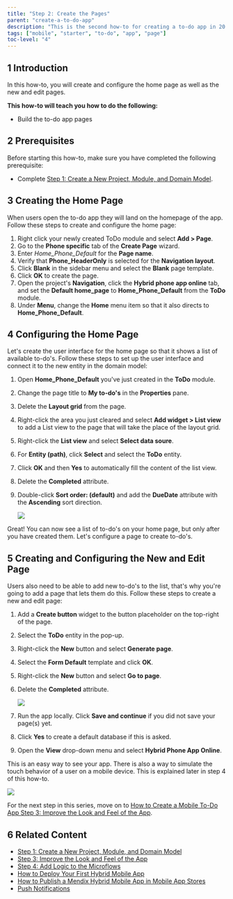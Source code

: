 ```yaml
---
title: "Step 2: Create the Pages"
parent: "create-a-to-do-app"
description: "This is the second how-to for creating a to-do app in 20 minutes using the Mendix Mobile Quick Starter app."
tags: ["mobile", "starter", "to-do", "app", "page"]
toc-level: "4"
---
```


## 1 Introduction

In this how-to, you will create and configure the home page as well as the new and edit pages.

**This how-to will teach you how to do the following:**

* Build the to-do app pages

## 2 Prerequisites

Before starting this how-to, make sure you have completed the following prerequisite:

* Complete [Step 1: Create a New Project, Module, and Domain Model](create-a-to-do-app-1).

## 3 Creating the Home Page

When users open the to-do app they will land on the homepage of the app. Follow these steps to create and configure the home page:

1. Right click your newly created ToDo module and select **Add > Page**.
2. Go to the **Phone specific** tab of the **Create Page** wizard.
3. Enter *Home_Phone_Default* for the **Page name**.
4. Verify that **Phone_HeaderOnly** is selected for the **Navigation layout**.
5. Click **Blank** in the sidebar menu and select the **Blank** page template.
6. Click **OK** to create the page.
7. Open the project's **Navigation**, click the **Hybrid phone app online** tab, and set the **Default home_page** to **Home_Phone_Default** from the **ToDo** module.
8. Under **Menu**, change the **Home** menu item so that it also directs to **Home_Phone_Default**. 

## 4 Configuring the Home Page

Let's create the user interface for the home page so that it shows a list of available to-do's. Follow these steps to set up the user interface and connect it to the new entity in the domain model:

1. Open **Home_Phone_Default** you've just created in the **ToDo** module.
2. Change the page title to **My to-do's** in the **Properties** pane.
3. Delete the **Layout grid** from the page.
4. Right-click the area you just cleared and select **Add widget > List view** to add a List view to the page that will take the place of the layout grid.
5. Right-click the **List view** and select **Select data soure**.
6. For **Entity (path)**, click **Select** and select the **ToDo** entity.
7. Click **OK** and then **Yes** to automatically fill the content of the list view.
8. Delete the **Completed** attribute.
9. Double-click **Sort order: (default)** and add the **DueDate** attribute with the **Ascending** sort direction.

    ![](attachments/create-a-to-do-app/todo-03.jpg)

Great! You can now see a list of to-do's on your home page, but only after you have created them. Let's configure a page to create to-do's.

## 5 Creating and Configuring the New and Edit Page<a name="5"></a>

Users also need to be able to add new to-do's to the list, that's why you're going to add a page that lets them do this. Follow these steps to create a new and edit page:

1. Add a **Create button** widget to the button placeholder on the top-right of the page.
2. Select the **ToDo** entity in the pop-up.
3. Right-click the **New** button and select **Generate page**.
4. Select the **Form Default** template and click **OK**.
5. Right-click the **New** button and select **Go to page**.
6. Delete the **Completed** attribute.

    ![](attachments/create-a-to-do-app/todo-04.jpg)

7. Run the app locally. Click **Save and continue** if you did not save your page(s) yet.
8. Click **Yes** to create a default database if this is asked.
9. Open the **View** drop-down menu and select **Hybrid Phone App Online**.

This is an easy way to see your app. There is also a way to simulate the touch behavior of a user on a mobile device. This is explained later in step 4 of this how-to.

![](attachments/create-a-to-do-app/todo-06.jpg)

For the next step in this series, move on to [How to Create a Mobile To-Do App Step 3: Improve the Look and Feel of the App](create-a-to-do-app-3).

## 6 Related Content

* [Step 1: Create a New Project, Module, and Domain Model](create-a-to-do-app-1)
* [Step 3: Improve the Look and Feel of the App](create-a-to-do-app-3)
* [Step 4: Add Logic to the Microflows](create-a-to-do-app-4)
* [How to Deploy Your First Hybrid Mobile App](../mobile/deploy-your-first-hybrid-mobile-app)
* [How to Publish a Mendix Hybrid Mobile App in Mobile App Stores](../mobile/publishing-a-mendix-hybrid-mobile-app-in-mobile-app-stores)
* [Push Notifications](../mobile/push-notifications)
